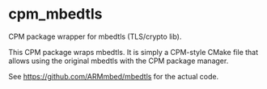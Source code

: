 # cpm_mbedtls
CPM package wrapper for mbedtls (TLS/crypto lib).

This CPM package wraps mbedtls.
It is simply a CPM-style CMake file that allows using the original mbedtls with the CPM package manager.

See https://github.com/ARMmbed/mbedtls for the actual code.
